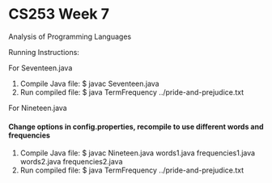# CS253 Week 7
Analysis of Programming Languages

Running Instructions:

For Seventeen.java
1) Compile Java file:
    $ javac Seventeen.java
2) Run compiled file:
    $ java TermFrequency ../pride-and-prejudice.txt


For Nineteen.java
#### Change options in config.properties, recompile to use different words and frequencies
1) Compile Java file:
    $ javac Nineteen.java words1.java frequencies1.java words2.java frequencies2.java
2) Run compiled file:
    $ java TermFrequency ../pride-and-prejudice.txt
    
